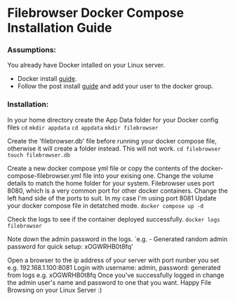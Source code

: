 # Filebrowser Docker Compose Installation Guide

### Assumptions:
You already have Docker intalled on your Linux server.

- Docker install [guide](https://docs.docker.com/engine/install/).
- Follow the post install [guide](https://docs.docker.com/engine/install/linux-postinstall/) and add your user to the docker group.

### Installation:
In your home directory create the App Data folder for your Docker config files
`cd`
`mkdir appdata`
`cd appdata`
`mkdir filebrowser`

Create the 'filebrowser.db' file before running your docker compose file, otherwise it will create a folder instead. This will not work.
`cd filebrowser`
`touch filebrowser.db`

Create a new docker compose yml file or copy the contents of the docker-compose-filebrowser.yml file into your exising one.
Change the volume details to match the home folder for your system. Filebrowser uses port 8080, which is a very common port for other docker containers. Change the left hand side of the ports to suit. In my case I'm using port 8081
Update your docker compose file in detatched mode.
`docker compose up -d`

Check the logs to see if the container deployed successfully.
`docker logs filebrowser`

Note down the admin password in the logs.
`e.g. - Generated random admin password for quick setup: xOGWRHB0t8fq'

Open a browser to the ip address of your server with port nunber you set e.g. 192.168.1.100:8081
Login with username: admin, password: generated from logs e.g. xOGWRHB0t8fq
Once you've successfully logged in change the admin user's name and password to one that you want.
Happy File Browsing on your Linux Server :)
